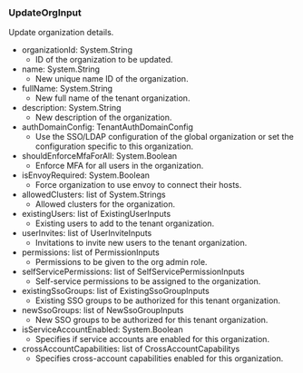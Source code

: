 ### UpdateOrgInput
Update organization details.

- organizationId: System.String
  - ID of the organization to be updated.
- name: System.String
  - New unique name ID of the organization.
- fullName: System.String
  - New full name of the tenant organization.
- description: System.String
  - New description of the organization.
- authDomainConfig: TenantAuthDomainConfig
  - Use the SSO/LDAP configuration of the global organization or set the configuration specific to this organization.
- shouldEnforceMfaForAll: System.Boolean
  - Enforce MFA for all users in the organization.
- isEnvoyRequired: System.Boolean
  - Force organization to use envoy to connect their hosts.
- allowedClusters: list of System.Strings
  - Allowed clusters for the organization.
- existingUsers: list of ExistingUserInputs
  - Existing users to add to the tenant organization.
- userInvites: list of UserInviteInputs
  - Invitations to invite new users to the tenant organization.
- permissions: list of PermissionInputs
  - Permissions to be given to the org admin role.
- selfServicePermissions: list of SelfServicePermissionInputs
  - Self-service permissions to be assigned to the organization.
- existingSsoGroups: list of ExistingSsoGroupInputs
  - Existing SSO groups to be authorized for this tenant organization.
- newSsoGroups: list of NewSsoGroupInputs
  - New SSO groups to be authorized for this tenant organization.
- isServiceAccountEnabled: System.Boolean
  - Specifies if service accounts are enabled for this organization.
- crossAccountCapabilities: list of CrossAccountCapabilitys
  - Specifies cross-account capabilities enabled for this organization.
